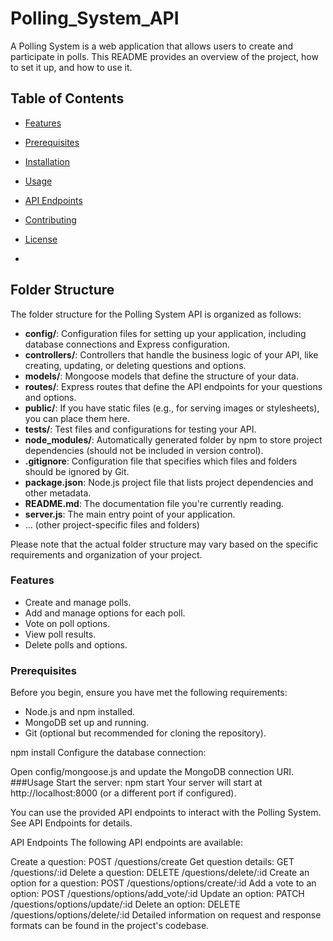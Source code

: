 # Polling_System_API

A Polling System is a web application that allows users to create and participate in polls. This README provides an overview of the project, how to set it up, and how to use it.

## Table of Contents
- [Features](#features)
- [Prerequisites](#prerequisites)
- [Installation](#installation)
- [Usage](#usage)
- [API Endpoints](#api-endpoints)
- [Contributing](#contributing)
- [License](#license)

- 
## Folder Structure

The folder structure for the Polling System API is organized as follows:

- **config/**: Configuration files for setting up your application, including database connections and Express configuration.
- **controllers/**: Controllers that handle the business logic of your API, like creating, updating, or deleting questions and options.
- **models/**: Mongoose models that define the structure of your data.
- **routes/**: Express routes that define the API endpoints for your questions and options.
- **public/**: If you have static files (e.g., for serving images or stylesheets), you can place them here.
- **tests/**: Test files and configurations for testing your API.
- **node_modules/**: Automatically generated folder by npm to store project dependencies (should not be included in version control).
- **.gitignore**: Configuration file that specifies which files and folders should be ignored by Git.
- **package.json**: Node.js project file that lists project dependencies and other metadata.
- **README.md**: The documentation file you're currently reading.
- **server.js**: The main entry point of your application.
- ... (other project-specific files and folders)

Please note that the actual folder structure may vary based on the specific requirements and organization of your project.



### Features

- Create and manage polls.
- Add and manage options for each poll.
- Vote on poll options.
- View poll results.
- Delete polls and options.

### Prerequisites

Before you begin, ensure you have met the following requirements:

- Node.js and npm installed.
- MongoDB set up and running.
- Git (optional but recommended for cloning the repository).

npm install
Configure the database connection:

Open config/mongoose.js and update the MongoDB connection URI.
###Usage
Start the server:   npm start
Your server will start at http://localhost:8000 (or a different port if configured).

You can use the provided API endpoints to interact with the Polling System. See API Endpoints for details.

API Endpoints
The following API endpoints are available:

Create a question: POST /questions/create
Get question details: GET /questions/:id
Delete a question: DELETE /questions/delete/:id
Create an option for a question: POST /questions/options/create/:id
Add a vote to an option: POST /questions/options/add_vote/:id
Update an option: PATCH /questions/options/update/:id
Delete an option: DELETE /questions/options/delete/:id
Detailed information on request and response formats can be found in the project's codebase.
